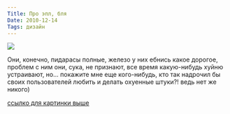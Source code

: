 ```yaml
---
Title: Про эпл, бля
Date: 2010-12-14
Tags: дизайн
---
```


<div class="text"><p><img src="http://dl.dropbox.com/u/140528/site/je-7.jpg" /></p>
<p>Они, конечно, пидарасы полные, железо у них ебнись какое дорогое, проблем с ним они, сука, не признают, все время какую-нибудь хуйню устраивают, но... покажите мне еще кого-нибудь, кто так надрочил бы своих пользователей любить и делать охуенные штуки?! ведь нет же никого)</p>
<p><a href="http://lookslikegooddesign.com/ipad-app-jonas-eriksson/">ссылко для картинки выше</a></p></div>